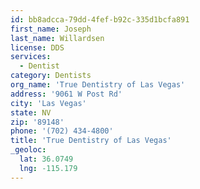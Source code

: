 ```yaml
---
id: bb8adcca-79dd-4fef-b92c-335d1bcfa891
first_name: Joseph
last_name: Willardsen
license: DDS
services:
  - Dentist
category: Dentists
org_name: 'True Dentistry of Las Vegas'
address: '9061 W Post Rd'
city: 'Las Vegas'
state: NV
zip: '89148'
phone: '(702) 434-4800'
title: 'True Dentistry of Las Vegas'
_geoloc:
  lat: 36.0749
  lng: -115.179
---
```

